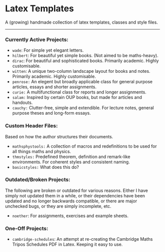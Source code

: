 # Latex Templates

A (growing) handmade collection of latex templates, classes and style files.

---

### Currently Active Projects:
+ `wade`: For simple yet elegant letters.
+ `hilbert`: For beautiful yet simple books. (Not aimed to be maths-heavy).
+ `dirac`: For beautiful and sophisticated books. Primarily academic. Highly customisable.
+ `witten`: A unique two-column landscape layout for books and notes. Primarily academic. Highly customisable.
+ `penrose:` An elegent but broadly applicable class for general purpose articles, essays and shorter assignments.
+ `curie:` A multifunctional class for reports and longer assignments.
+ `salam:` Inspired by certain OUP books, but made for articles and handouts.
+ `cauchy:` Clutter-free, simple and extendible. For lecture notes, general purpose theses and long-form essays.

### Custom Header Files:
Based on how the author structures their documents.
+ `mathsphystools:` A collection of macros and redefinitions to be used for all things maths and physics.
+ `thmstyles:` Predefined theorem, definition and remark-like environments. For coherent styles and consistent naming.
+ `basicstyles:` What does this do?

### Outdated/Broken Projects:
The following are broken or outdated for various reasons. Either I have simply not updated them in a while, or their dependencies have been updated and no longer backwards compatible, or there are major unchecked bugs, or they are simply incomplete, etc.
+ `noether`: For assignments, exercises and example sheets.

### One-Off Projects:
+ `cambridge-schedules`: An attempt at re-creating the Cambridge Maths Tripos Schedules PDF in Latex. Keeping it easy to use.